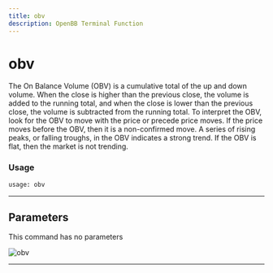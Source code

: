 ```yaml
---
title: obv
description: OpenBB Terminal Function
---
```


# obv

The On Balance Volume (OBV) is a cumulative total of the up and down volume. When the close is higher than the previous close, the volume is added to the running total, and when the close is lower than the previous close, the volume is subtracted from the running total. To interpret the OBV, look for the OBV to move with the price or precede price moves. If the price moves before the OBV, then it is a non-confirmed move. A series of rising peaks, or falling troughs, in the OBV indicates a strong trend. If the OBV is flat, then the market is not trending.

### Usage

```python
usage: obv
```

---

## Parameters

This command has no parameters


![obv](https://user-images.githubusercontent.com/46355364/154311359-edb78587-744f-4e2c-b247-8b9fbf09b01f.png)

---
